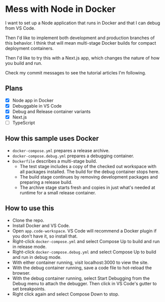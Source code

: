 # Mess with Node in Docker

I want to set up a Node application that runs in Docker and that I can debug from VS Code.

Then I'd like to implement both development and production branches of this behavior. I think that will mean multi-stage Docker builds for compact deployment containers.

Then I'd like to try this with a Next.js app, which changes the nature of how you build and run.

Check my commit messages to see the tutorial articles I'm following.

## Plans

- [x] Node app in Docker
- [x] Debuggable in VS Code
- [x] Debug and Release container variants
- [x] Next.js
- [ ] TypeScript

## How this sample uses Docker

- `docker-compose.yml` prepares a release archive.
- `docker-compose.debug.yml` prepares a debugging container.
- `Dockerfile` describes a multi-stage build.
    - The test stage includes a copy of the checked out workspace with all packages installed. The build for the debug container stops here.
    - The build stage continues by removing development packages and preparing a release build.
    - The archive stage starts fresh and copies in just what's needed at runtime for a small release container.

## How to use this

- Clone the repo.
- Install Docker and VS Code.
- Open `app.code-workspace`. VS Code will recommend a Docker plugin if you don't have it, so install that.
- Right-click `docker-compose.yml` and select Compose Up to build and run in release mode.
- Right-click `docker-compose.debug.yml` and select Compose Up to build and run in debug mode.
- With either container running, visit localhost:3000 to view the site.
- With the debug container running, save a code file to hot-reload the browser.
- With the debug container running, select Start Debugging from the Debug menu to attach the debugger. Then click in VS Code's gutter to set breakpoints.
- Right click again and select Compose Down to stop.
